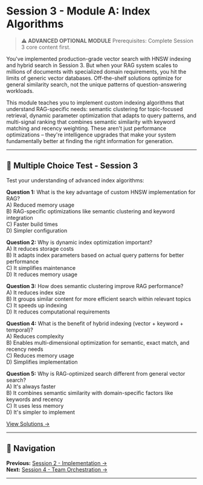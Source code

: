 # Session 3 - Module A: Index Algorithms

> **⚠️ ADVANCED OPTIONAL MODULE**
> Prerequisites: Complete Session 3 core content first.

You've implemented production-grade vector search with HNSW indexing and hybrid search in Session 3. But when your RAG system scales to millions of documents with specialized domain requirements, you hit the limits of generic vector databases. Off-the-shelf solutions optimize for general similarity search, not the unique patterns of question-answering workloads.

This module teaches you to implement custom indexing algorithms that understand RAG-specific needs: semantic clustering for topic-focused retrieval, dynamic parameter optimization that adapts to query patterns, and multi-signal ranking that combines semantic similarity with keyword matching and recency weighting. These aren't just performance optimizations – they're intelligence upgrades that make your system fundamentally better at finding the right information for generation.

---

## 📝 Multiple Choice Test - Session 3

Test your understanding of advanced index algorithms:

**Question 1:** What is the key advantage of custom HNSW implementation for RAG?  
A) Reduced memory usage  
B) RAG-specific optimizations like semantic clustering and keyword integration  
C) Faster build times  
D) Simpler configuration  

**Question 2:** Why is dynamic index optimization important?  
A) It reduces storage costs  
B) It adapts index parameters based on actual query patterns for better performance  
C) It simplifies maintenance  
D) It reduces memory usage  

**Question 3:** How does semantic clustering improve RAG performance?  
A) It reduces index size  
B) It groups similar content for more efficient search within relevant topics  
C) It speeds up indexing  
D) It reduces computational requirements  

**Question 4:** What is the benefit of hybrid indexing (vector + keyword + temporal)?  
A) Reduces complexity  
B) Enables multi-dimensional optimization for semantic, exact match, and recency needs  
C) Reduces memory usage  
D) Simplifies implementation  

**Question 5:** Why is RAG-optimized search different from general vector search?  
A) It's always faster  
B) It combines semantic similarity with domain-specific factors like keywords and recency  
C) It uses less memory  
D) It's simpler to implement  

[View Solutions →](Session3_Test_Solutions.md)

---

## 🧭 Navigation

**Previous:** [Session 2 - Implementation →](Session2_Advanced_Chunking_Preprocessing.md)  
**Next:** [Session 4 - Team Orchestration →](Session4_Context_Optimization.md)

---
